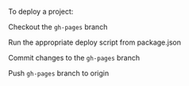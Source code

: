 To deploy a project:

Checkout the `gh-pages` branch

Run the appropriate deploy script from package.json

Commit changes to the `gh-pages` branch

Push `gh-pages` branch to origin